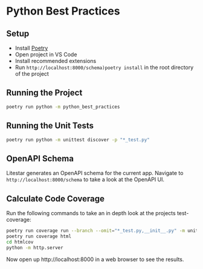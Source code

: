 # Python Best Practices

## Setup

- Install [Poetry](https://python-poetry.org/docs/#installation)
- Open project in VS Code
- Install recommended extensions
- Run `http://localhost:8000/schema)poetry install` in the root directory of the project

## Running the Project

``` bash
poetry run python -m python_best_practices
```

## Running the Unit Tests

``` bash
poetry run python -m unittest discover -p "*_test.py"
```

## OpenAPI Schema

Litestar generates an OpenAPI schema for the current app. Navigate to `http://localhost:8000/schema` to take a look at the OpenAPI UI.

## Calculate Code Coverage

Run the following commands to take an in depth look at the projects test-coverage:

``` bash
poetry run coverage run --branch --omit="*_test.py,__init__.py" -m unittest discover -p "*_test.py"
poetry run coverage html
cd htmlcov
python -m http.server
```

Now open up http://localhost:8000 in a web browser to see the results.

